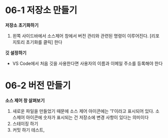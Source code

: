 # 06-1 저장소 만들기
**저장소 초기화하기**
1. 왼쪽 사이드바에서 소스제어 창에서 버전 관리와 관련된 명령이 이루어진다. [리포지토리 초기화를 클릭] 한다

**깃 설정하기**
- VS Code에서 처음 깃을 사용한다면 사용자의 이름과 이메일 주소를 등록해야 한다

# 06-2 버전 만들기
**소스 제어 창 살펴보기**
1. 새로운 파일을 만들었기 때문에 소스 제어 아이콘에는 '1'이라고 표시되어 있다. 소스제어 아이콘에 숫자가 표시되는 건 저장소에 변경 사항이 있다는 의미이다
2. 스테이징 하기
3. 커밋 하기
테스트,